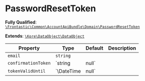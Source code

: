 #  PasswordResetToken

**Fully Qualified**: [`\Frontastic\Common\AccountApiBundle\Domain\PasswordResetToken`](../../../../src/php/AccountApiBundle/Domain/PasswordResetToken.php)

**Extends**: [`\Kore\DataObject\DataObject`](https://github.com/kore/DataObject)

Property|Type|Default|Description
--------|----|-------|-----------
`email`|`string`||
`confirmationToken`|`string|null`||
`tokenValidUntil`|`\DateTime|null`||


